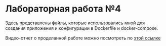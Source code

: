 # Лабораторная работа №4

Здесь представлены файлы, которые использовались мной для создания приложения и конфигурации в Dockerfile и docker-compose.

Видео-отчет о проделанной работе можно посмотреть по [этой ссылке](https://youtu.be/j-VAX9v9ZJk)